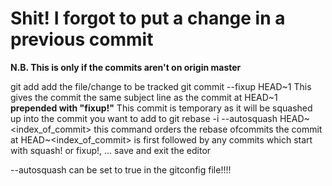 # Shit! I forgot to put a change in a previous commit ######

**N.B. This is only if the commits aren't on origin master**

git add <file>
	add the file/change to be tracked
git commit --fixup HEAD~1 
	This gives the commit the same subject line as the commit at HEAD~1 **prepended with "fixup!"**
	This commit is temporary as it will be squashed up into the commit you want to add to
git rebase -i --autosquash HEAD~<index_of_commit>
	this command orders the rebase ofcommits
	the commit at HEAD~<index_of_commit> is first
	followed by any commits which start with squash! or fixup!, ...
save and exit the editor

--autosquash can be set to true in the gitconfig file!!!!
